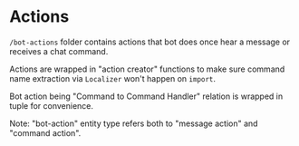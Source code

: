 # Actions

`/bot-actions` folder contains actions that bot does once hear a message or receives a chat command. 

Actions are wrapped in "action creator" functions to make sure command name extraction via 
`Localizer` won't happen on `import`.

Bot action being "Command to Command Handler" relation is wrapped in tuple for convenience.

Note: "bot-action" entity type refers both to "message action" and "command action".